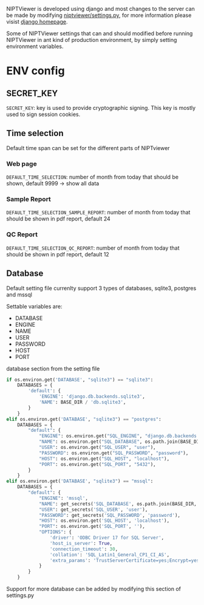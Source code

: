 NIPTViewer is developed using django and most changes to the server can be made by modifying [niptviewer/settings.py](https://github.com/clinical-genomics-uppsala/NIPTViewer/blob/dev/niptviewer/niptviewer/settings.py), for more information please visist [django homepage](https://docs.djangoproject.com/en/3.2/ref/settings/).

Some of NIPTViewer settings that can and should modified before running NIPTViewer in ant kind of production environment, by simply setting environment variables.

# ENV config

## SECRET_KEY
`SECRET_KEY`: key is used to provide cryptographic signing. This key is mostly used to sign session cookies.

## Time selection
Default time span can be set for the different parts of NIPTviewer

### Web page
`DEFAULT_TIME_SELECTION`: number of month from today that should be shown, default 9999 -> show all data

### Sample Report
`DEFAULT_TIME_SELECTION_SAMPLE_REPORT`: number of month from today that should be shown in pdf report, default 24

### QC Report
`DEFAULT_TIME_SELECTION_QC_REPORT`: number of month from today that should be shown in pdf report, default 12

## Database 

Default setting file currenlty support 3 types of databases, sqlite3, postgres and mssql

Settable variables are:

- DATABASE
- ENGINE
- NAME
- USER
- PASSWORD
- HOST
- PORT

database section from the setting file
```python
if os.environ.get('DATABASE', "sqlite3") == "sqlite3":
    DATABASES = {
        'default': {
            'ENGINE': 'django.db.backends.sqlite3',
            'NAME': BASE_DIR / 'db.sqlite3',
        }
    }
elif os.environ.get('DATABASE', "sqlite3") == "postgres":
    DATABASES = {
        "default": {
            "ENGINE": os.environ.get("SQL_ENGINE", "django.db.backends.sqlite3"),
            "NAME": os.environ.get("SQL_DATABASE", os.path.join(BASE_DIR, "db.sqlite3")),
            "USER": os.environ.get("SQL_USER", "user"),
            "PASSWORD": os.environ.get("SQL_PASSWORD", "password"),
            "HOST": os.environ.get("SQL_HOST", "localhost"),
            "PORT": os.environ.get("SQL_PORT", "5432"),
        }
    }
elif os.environ.get('DATABASE', "sqlite3") == "mssql":
    DATABASES = {
        "default": {
            "ENGINE": 'mssql',
            "NAME": get_secrets('SQL_DATABASE', os.path.join(BASE_DIR, 'db.sqlite3')),
            "USER": get_secrets('SQL_USER', 'user'),
            "PASSWORD": get_secrets('SQL_PASSWORD', 'password'),
            "HOST": os.environ.get('SQL_HOST', 'localhost'),
            "PORT": os.environ.get('SQL_PORT', ''),
            "OPTIONS": {
                'driver': 'ODBC Driver 17 for SQL Server',
                'host_is_server': True,
                'connection_timeout': 30,
                'collation': 'SQL_Latin1_General_CP1_CI_AS',
                'extra_params': 'TrustServerCertificate=yes;Encrypt=yes',
            }
        }
    }
```

Support for more database can be added by modifying this section of settings.py

